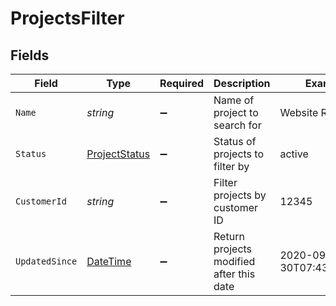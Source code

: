 # ProjectsFilter


## Fields

| Field                                                                                 | Type                                                                                  | Required                                                                              | Description                                                                           | Example                                                                               |
| ------------------------------------------------------------------------------------- | ------------------------------------------------------------------------------------- | ------------------------------------------------------------------------------------- | ------------------------------------------------------------------------------------- | ------------------------------------------------------------------------------------- |
| `Name`                                                                                | *string*                                                                              | :heavy_minus_sign:                                                                    | Name of project to search for                                                         | Website Redesign                                                                      |
| `Status`                                                                              | [ProjectStatus](../../Models/Components/ProjectStatus.md)                             | :heavy_minus_sign:                                                                    | Status of projects to filter by                                                       | active                                                                                |
| `CustomerId`                                                                          | *string*                                                                              | :heavy_minus_sign:                                                                    | Filter projects by customer ID                                                        | 12345                                                                                 |
| `UpdatedSince`                                                                        | [DateTime](https://learn.microsoft.com/en-us/dotnet/api/system.datetime?view=net-5.0) | :heavy_minus_sign:                                                                    | Return projects modified after this date                                              | 2020-09-30T07:43:32.000Z                                                              |